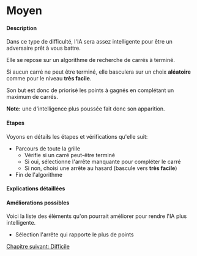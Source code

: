 # Moyen

#### Description

Dans ce type de difficulté, l'IA sera assez intelligente pour être un adversaire prêt à vous battre.

Elle se repose sur un algorithme de recherche de carrés à terminé.

Si aucun carré ne peut être terminé, elle basculera sur un choix **aléatoire** comme pour le niveau **très facile**.

Son but est donc de priorisé les points à gagnés en complétant un maximum de carrés.

**Note:** une d'intelligence plus poussée fait donc son apparition.

#### Etapes

Voyons en détails les étapes et vérifications qu'elle suit:

- Parcours de toute la grille
   - Vérifie si un carré peut-être terminé
   - Si oui, sélectionne l'arrête manquante pour compléter le carré
   - Si non, choisi une arrête au hasard (bascule vers **très facile**)
- Fin de l'algorithme

#### Explications détaillées

#### Améliorations possibles

Voici la liste des éléments qu'on pourrait améliorer pour rendre l'IA plus intelligente.

- Sélection l'arrête qui rapporte le plus de points

<a href="{{ site.baseUrl }}config/hard/" class="btn btn-green">Chapitre suivant: Difficile</a>
